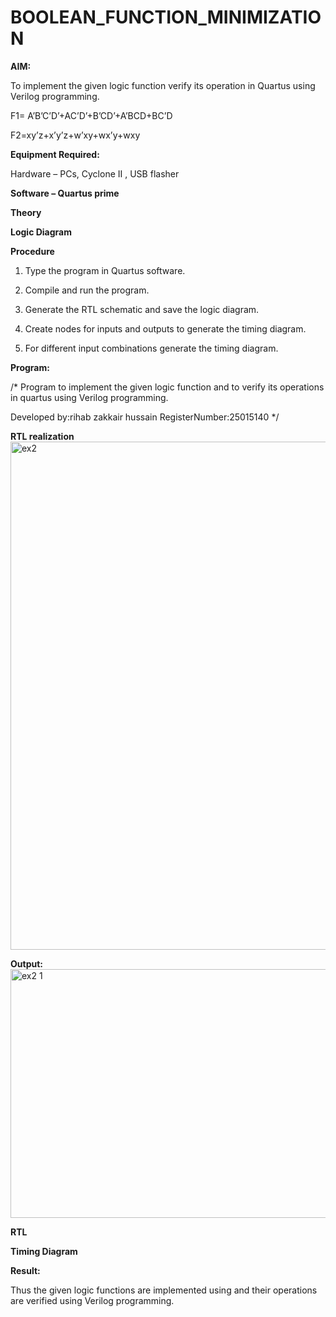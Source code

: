 # BOOLEAN_FUNCTION_MINIMIZATION

**AIM:**

To implement the given logic function verify its operation in Quartus using Verilog programming.

F1= A’B’C’D’+AC’D’+B’CD’+A’BCD+BC’D 

F2=xy’z+x’y’z+w’xy+wx’y+wxy

**Equipment Required:**

Hardware – PCs, Cyclone II , USB flasher

**Software – Quartus prime**

**Theory**

**Logic Diagram**

**Procedure**

1.	Type the program in Quartus software.

2.	Compile and run the program.

3.	Generate the RTL schematic and save the logic diagram.

4.	Create nodes for inputs and outputs to generate the timing diagram.

5.	For different input combinations generate the timing diagram.


**Program:**

/* Program to implement the given logic function and to verify its operations in quartus using Verilog programming. 

Developed by:rihab zakkair hussain 
RegisterNumber:25015140 */


**RTL realization**
<img width="740" height="813" alt="ex2" src="https://github.com/user-attachments/assets/6e3e43ec-6924-4061-bdba-7d356f3bd9f1" />

**Output:**
<img width="1918" height="398" alt="ex2 1" src="https://github.com/user-attachments/assets/54d5b5d2-99f0-4cc8-816a-bbbd27be3f58" />

**RTL**

**Timing Diagram**

**Result:**

Thus the given logic functions are implemented using and their operations are verified using Verilog programming.


